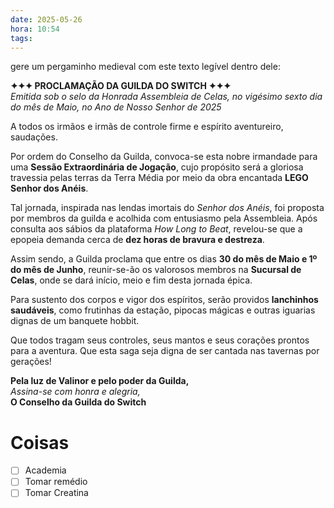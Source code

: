 ```yaml
---
date: 2025-05-26
hora: 10:54
tags:
---
```

gere um pergaminho medieval com este texto legível dentro dele:




**✦✦✦ PROCLAMAÇÃO DA GUILDA DO SWITCH ✦✦✦**  
_Emitida sob o selo da Honrada Assembleia de Celas, no vigésimo sexto dia do mês de Maio, no Ano de Nosso Senhor de 2025_

A todos os irmãos e irmãs de controle firme e espírito aventureiro, saudações.

Por ordem do Conselho da Guilda, convoca-se esta nobre irmandade para uma **Sessão Extraordinária de Jogação**, cujo propósito será a gloriosa travessia pelas terras da Terra Média por meio da obra encantada **LEGO Senhor dos Anéis**.

Tal jornada, inspirada nas lendas imortais do _Senhor dos Anéis_, foi proposta por membros da guilda e acolhida com entusiasmo pela Assembleia. Após consulta aos sábios da plataforma _How Long to Beat_, revelou-se que a epopeia demanda cerca de **dez horas de bravura e destreza**.

Assim sendo, a Guilda proclama que entre os dias **30 do mês de Maio e 1º do mês de Junho**, reunir-se-ão os valorosos membros na **Sucursal de Celas**, onde se dará início, meio e fim desta jornada épica.

Para sustento dos corpos e vigor dos espíritos, serão providos **lanchinhos saudáveis**, como frutinhas da estação, pipocas mágicas e outras iguarias dignas de um banquete hobbit.

Que todos tragam seus controles, seus mantos e seus corações prontos para a aventura. Que esta saga seja digna de ser cantada nas tavernas por gerações!

**Pela luz de Valinor e pelo poder da Guilda,**  
_Assina-se com honra e alegria,_  
**O Conselho da Guilda do Switch**




# Coisas
- [ ] Academia
- [ ] Tomar remédio
- [ ] Tomar Creatina